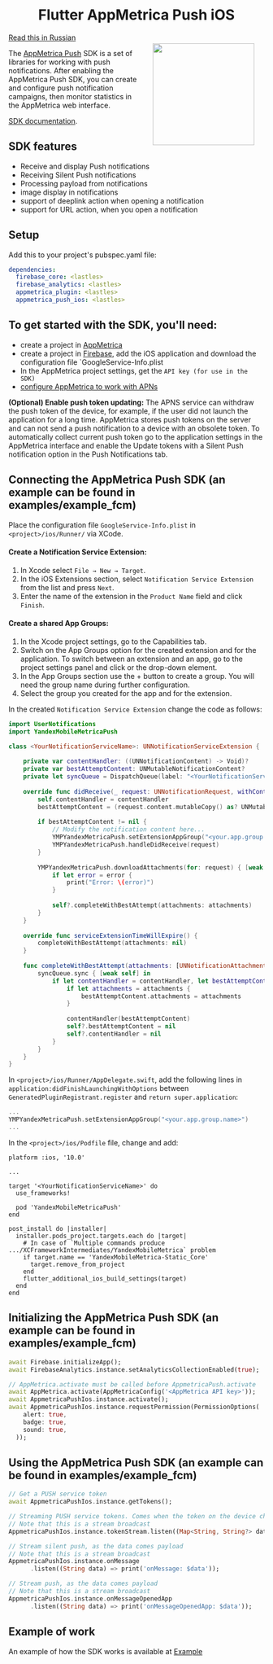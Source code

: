 <h1 align="center">Flutter AppMetrica Push iOS</h1>

<a href="https://madbrains.ru/"><img src="https://firebasestorage.googleapis.com/v0/b/mad-brains-web.appspot.com/o/logo.png?alt=media" width="200" align="right" style="margin: 20px;"/></a>

[Read this in Russian][readme_ru]

The [AppMetrica Push][appmetrica_push] SDK is a set of libraries for working with push notifications. After enabling the AppMetrica Push SDK, you can create and configure push notification campaigns, then monitor statistics in the AppMetrica web interface.

[SDK documentation][appmetrica_documentation].

## SDK features

- Receive and display Push notifications
- Receiving Silent Push notifications
- Processing payload from notifications
- image display in notifications
- support of deeplink action when opening a notification
- support for URL action, when you open a notification

## Setup

Add this to your project's pubspec.yaml file:
```yaml
dependencies:
  firebase_core: <lastles>
  firebase_analytics: <lastles>
  appmetrica_plugin: <lastles>
  appmetrica_push_ios: <lastles>
```

## To get started with the SDK, you'll need:

- create a project in [AppMetrica][appmetrica]
- create a project in [Firebase][firebase], add the iOS application and download the configuration file `GoogleService-Info.plist
- In the AppMetrica project settings, get the `API key (for use in the SDK)`
- [configure AppMetrica to work with APNs][appmetrica_ios_setup]

**(Optional) Enable push token updating:** The APNS service can withdraw the push token of the device, for example, if the user did not launch the application for a long time. AppMetrica stores push tokens on the server and can not send a push notification to a device with an obsolete token. To automatically collect current push token go to the application settings in the AppMetrica interface and enable the Update tokens with a Silent Push notification option in the Push Notifications tab.

## Connecting the AppMetrica Push SDK (an example can be found in examples/example_fcm)

Place the configuration file `GoogleService-Info.plist` in `<project>/ios/Runner/` via XCode.

#### Create a Notification Service Extension:
1. In Xcode select `File → New → Target`.
2. In the iOS Extensions section, select `Notification Service Extension` from the list and press `Next`.
3. Enter the name of the extension in the `Product Name` field and click `Finish`.

#### Create a shared App Groups:
1. In the Xcode project settings, go to the Capabilities tab.
2. Switch on the App Groups option for the created extension and for the application. To switch between an extension and an app, go to the project settings panel and click  or the drop-down element.
3. In the App Groups section use the + button to create a group. You will need the group name during further configuration.
4. Select the group you created for the app and for the extension.

In the created `Notification Service Extension` change the code as follows:

```swift
import UserNotifications
import YandexMobileMetricaPush

class <YourNotificationServiceName>: UNNotificationServiceExtension {
    
    private var contentHandler: ((UNNotificationContent) -> Void)?
    private var bestAttemptContent: UNMutableNotificationContent?
    private let syncQueue = DispatchQueue(label: "<YourNotificationServiceName>.syncQueue")
    
    override func didReceive(_ request: UNNotificationRequest, withContentHandler contentHandler: @escaping (UNNotificationContent) -> Void) {
        self.contentHandler = contentHandler
        bestAttemptContent = (request.content.mutableCopy() as? UNMutableNotificationContent)
        
        if bestAttemptContent != nil {
            // Modify the notification content here...
            YMPYandexMetricaPush.setExtensionAppGroup("<your.app.group.name>")
            YMPYandexMetricaPush.handleDidReceive(request)
        }
        
        YMPYandexMetricaPush.downloadAttachments(for: request) { [weak self] attachments, error in
            if let error = error {
                print("Error: \(error)")
            }
            
            self?.completeWithBestAttempt(attachments: attachments)
        }
    }
    
    override func serviceExtensionTimeWillExpire() {
        completeWithBestAttempt(attachments: nil)
    }
    
    func completeWithBestAttempt(attachments: [UNNotificationAttachment]?) {
        syncQueue.sync { [weak self] in
            if let contentHandler = contentHandler, let bestAttemptContent = bestAttemptContent {
                if let attachments = attachments {
                    bestAttemptContent.attachments = attachments
                }
                
                contentHandler(bestAttemptContent)
                self?.bestAttemptContent = nil
                self?.contentHandler = nil
            }
        }
    }
}
```

In `<project>/ios/Runner/AppDelegate.swift`, add the following lines in `application:didFinishLaunchingWithOptions` between `GeneratedPluginRegistrant.register` and `return super.application`:

```swift
...
YMPYandexMetricaPush.setExtensionAppGroup("<your.app.group.name>")
...
```

In the `<project>/ios/Podfile` file, change and add:

```Podfile
platform :ios, '10.0'

...

target '<YourNotificationServiceName>' do
  use_frameworks!
  
  pod 'YandexMobileMetricaPush'
end

post_install do |installer|
  installer.pods_project.targets.each do |target|
    # In case of `Multiple commands produce .../XCFrameworkIntermediates/YandexMobileMetrica` problem
    if target.name == 'YandexMobileMetrica-Static_Core'
      target.remove_from_project
    end
    flutter_additional_ios_build_settings(target)
  end
end
```

## Initializing the AppMetrica Push SDK (an example can be found in examples/example_fcm)

```dart
await Firebase.initializeApp();
await FirebaseAnalytics.instance.setAnalyticsCollectionEnabled(true);

// AppMetrica.activate must be called before AppmetricaPush.activate
await AppMetrica.activate(AppMetricaConfig('<AppMetrica API key>'));
await AppmetricaPushIos.instance.activate();
await AppmetricaPushIos.instance.requestPermission(PermissionOptions(
    alert: true,
    badge: true,
    sound: true,
  ));
```

## Using the AppMetrica Push SDK (an example can be found in examples/example_fcm)

```dart
// Get a PUSH service token
await AppmetricaPushIos.instance.getTokens();

// Streaming PUSH service tokens. Comes when the token on the device changes
// Note that this is a stream broadcast
AppmetricaPushIos.instance.tokenStream.listen((Map<String, String?> data) => print('token: $data'));

// Stream silent push, as the data comes payload
// Note that this is a stream broadcast
AppmetricaPushIos.instance.onMessage
      .listen((String data) => print('onMessage: $data'));

// Stream push, as the data comes payload
// Note that this is a stream broadcast
AppmetricaPushIos.instance.onMessageOpenedApp
      .listen((String data) => print('onMessageOpenedApp: $data'));
```

## Example of work

An example of how the SDK works is available at [Example][example_fcm]

[readme_ru]: https://github.com/MadBrains/AppMetrica-Push-Flutter/blob/main/packages/appmetrica_push_ios/README.ru.md
[appmetrica]: https://appmetrica.yandex.ru/
[appmetrica_push]: https://appmetrica.yandex.ru/about/push-campaigns
[appmetrica_documentation]: https://appmetrica.yandex.ru/docs/mobile-sdk-dg/push/push-about.html?lang=en
[firebase]: https://console.firebase.google.com/
[appmetrica_ios_setup]: https://appmetrica.yandex.ru/docs/mobile-sdk-dg/push/ios-settings.html?lang=en
[example_fcm]: https://github.com/MadBrains/AppMetrica-Push-Flutter/tree/main/examples/example_fcm